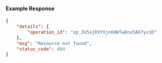 <!-- Code generated for API Clients. DO NOT EDIT. -->

#### Example Response

```json
{
	"details": {
		"operation_id": "op_2k5ojRXYXjn68WTw8nv5AX7yviD"
	},
	"msg": "Resource not found",
	"status_code": 404
}
```
